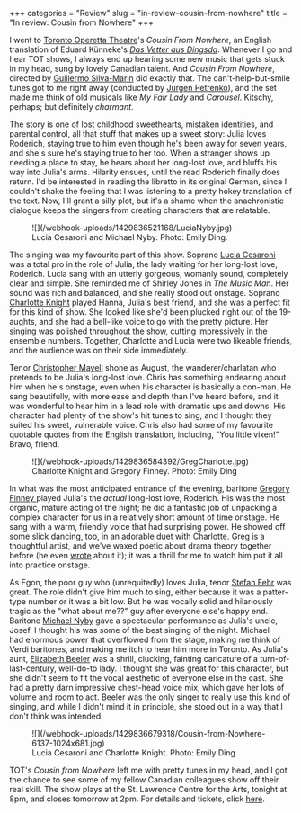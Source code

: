 +++
categories = "Review"
slug = "in-review-cousin-from-nowhere"
title = "In review: Cousin from Nowhere"
+++

I went to [Toronto Operetta Theatre](http://www.torontooperetta.com/)'s _Cousin From Nowhere_, an English translation of Eduard Künneke's [_Das Vetter aus Dingsda_](http://de.wikipedia.org/wiki/Der_Vetter_aus_Dingsda). Whenever I go and hear TOT shows, I always end up hearing some new music that gets stuck in my head, sung by lovely Canadian talent. And _Cousin From Nowhere_, directed by [Guillermo Silva-Marin](http://www.silva-marin.com/) did exactly that. The can't-help-but-smile tunes got to me right away (conducted by [Jurgen Petrenko](http://www.jurgenpetrenko.com/biography.htm)), and the set made me think of old musicals like _My Fair Lady_ and _Carousel_. Kitschy, perhaps; but definitely _charmant_.

The story is one of lost childhood sweethearts, mistaken identities, and parental control, all that stuff that makes up a sweet story: Julia loves Roderich, staying true to him even though he's been away for seven years, and she's sure he's staying true to her too. When a stranger shows up needing a place to stay, he hears about her long-lost love, and bluffs his way into Julia's arms. Hilarity ensues, until the read Roderich finally does return. I'd be interested in reading the libretto in its original German, since I couldn't shake the feeling that I was listening to a pretty hokey translation of the text. Now, I'll grant a silly plot, but it's a shame when the anachronistic dialogue keeps the singers from creating characters that are relatable.

<figure data-type="image">
![](/webhook-uploads/1429836521168/LuciaNyby.jpg)
<figcaption>Lucia Cesaroni and Michael Nyby. Photo: Emily Ding.
</figcaption>
</figure>

The singing was my favourite part of this show. Soprano [Lucia Cesaroni](https://twitter.com/luciacee) was a total pro in the role of Julia, the lady waiting for her long-lost love, Roderich. Lucia sang with an utterly gorgeous, womanly sound, completely clear and simple. She reminded me of Shirley Jones in _The Music Man_. Her sound was rich and balanced, and she really stood out onstage. Soprano [Charlotte Knight](http://charlotteknightsoprano.com/) played Hanna, Julia's best friend, and she was a perfect fit for this kind of show. She looked like she'd been plucked right out of the 19-aughts, and she had a bell-like voice to go with the pretty picture. Her singing was polished throughout the show, cutting impressively in the ensemble numbers. Together, Charlotte and Lucia were two likeable friends, and the audience was on their side immediately.

Tenor [Christopher Mayell](http://www.deanartists.com/vocal/tenor/christopher-mayell) shone as August, the wanderer/charlatan who pretends to be Julia's long-lost love. Chris has something endearing about him when he's onstage, even when his character is basically a con-man. He sang beautifully, with more ease and depth than I've heard before, and it was wonderful to hear him in a lead role with dramatic ups and downs. His character had plenty of the show's hit tunes to sing, and I thought they suited his sweet, vulnerable voice. Chris also had some of my favourite quotable quotes from the English translation, including, "You little vixen!" Bravo, friend.

<figure data-type="image">
![](/webhook-uploads/1429836584392/GregCharlotte.jpg)
<figcaption>Charlotte Knight and Gregory Finney. Photo: Emily Ding</figcaption>
</figure>

In what was the most anticipated entrance of the evening, baritone [Gregory Finney ](https://twitter.com/gregory_finney)played Julia's the _actual_ long-lost love, Roderich. His was the most organic, mature acting of the night; he did a fantastic job of unpacking a complex character for us in a relatively short amount of time onstage. He sang with a warm, friendly voice that had surprising power. He showed off some slick dancing, too, in an adorable duet with Charlotte. Greg is a thoughtful artist, and we've waxed poetic about drama theory together before (he even [wrote](http://schmopera.com/how-i-acted-my-way-into-an-opera-career/) about it); it was a thrill for me to watch him put it all into practice onstage.

As Egon, the poor guy who (unrequitedly) loves Julia, tenor [Stefan Fehr](http://www.torontooperetta.com/artists.htm) was great. The role didn't give him much to sing, either because it was a patter-type number or it was a bit low. But he was vocally solid and hilariously tragic as the "what about me??" guy after everyone else's happy end. Baritone [Michael Nyby](http://www.michaelnyby.com/Site/Welcome.html) gave a spectacular performance as Julia's uncle, Josef. I thought his was some of the best singing of the night. Michael had enormous power that overflowed from the stage, making me think of Verdi baritones, and making me itch to hear him more in Toronto. As Julia's aunt, [Elizabeth Beeler](http://www.linkedin.com/pub/elizabeth-beeler/3b/7b/763) was a shrill, clucking, fainting caricature of a turn-of-last-century, well-do-to lady. I thought she was great for this character, but she didn't seem to fit the vocal aesthetic of everyone else in the cast. She had a pretty darn impressive chest-head voice mix, which gave her lots of volume and room to act. Beeler was the only singer to really use this kind of singing, and while I didn't mind it in principle, she stood out in a way that I don't think was intended.

<figure data-type="image">
![](/webhook-uploads/1429836679318/Cousin-from-Nowhere-6137-1024x681.jpg)
<figcaption>Lucia Cesaroni and Charlotte Knight. Photo: Emily Ding</figcaption>
</figure>

TOT's _Cousin from Nowhere_ left me with pretty tunes in my head, and I got the chance to see some of my fellow Canadian colleagues show off their real skill. The show plays at the St. Lawrence Centre for the Arts, tonight at 8pm, and closes tomorrow at 2pm. For details and tickets, click [here](http://www.torontooperetta.com/mainprod.htm).
